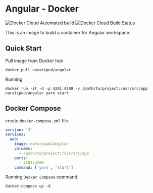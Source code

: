 # Angular - Docker

![Docker Cloud Automated build][docker-automated-build-badge] [![Docker Cloud Build Status][docker-build-badge]][docker-build-url]

This is an image to build a container for Angular workspace.

## Quick Start

Pull image from Docker hub

```docker
docker pull naratipud/angular
```

Running

```docker
docker run -it -d -p 4201:4200 -v /path/to/project:/usr/src/app naratipud/angular yarn start
```

## Docker Compose

create `docker-compose.yml` file.

```yaml
version: '3'
services:
  web:
    image: naratipud/angular
    volumes:
      - /path/to/project:/usr/src/app
    ports:
      - 4201:4200
    command: ['yarn', 'start']
```

Running `Docker Compose` command.

```docker-compose
docker-compose up -d
```

[docker-automated-build-badge]: https://img.shields.io/docker/cloud/automated/naratipud/angular
[docker-build-badge]: https://img.shields.io/docker/cloud/build/naratipud/angular
[docker-build-url]: https://hub.docker.com/r/naratipud/angular/builds
